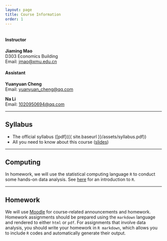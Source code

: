 ```yaml
---
layout: page
title: Course Information
order: 1
---
```

<p style="height: 1px"></p>

#### Instructor
**Jiaming Mao**<br>
D303 Economics Building<br>
Email: <jmao@xmu.edu.cn>

#### Assistant
**Yuanyuan Cheng**<br>
Email: <yuanyuan_cheng@qq.com>

**Na Li**<br>
Email: <1020950694@qq.com>

---

## Syllabus
- The official syllabus ([pdf]({{ site.baseurl }}/assets/syllabus.pdf))
- All you need to know about this course ([slides](http://htmlpreview.github.io/?https://github.com/jiamingmao/principles-of-economics/blob/master/Course%20Info/courseinfo.html))

---

## Computing

In homework, we will use the statistical computing language `R` to conduct some hands-on data analysis. See [here](../Software) for an introduction to `R`.

---

## Homework

We will use [Moodle](https://l.xmu.edu.cn/course/view.php?id=921) for course-related announcements and homework. Homework assignments should be prepared using the `markdown` language and rendered to either `html` or `pdf`. For assignments that involve data analysis, you should write your homework in `R markdown`, which allows you to include `R` codes and automatically generate their output.
